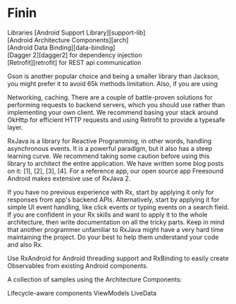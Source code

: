 # Finin

Libraries [Android Support Library][support-lib]   
[Android Architecture Components][arch]  
[Android Data Binding][data-binding]  
[Dagger 2][dagger2] for dependency injection   
[Retrofit][retrofit] for REST api communication

Gson is another popular choice and being a smaller library than Jackson, you might prefer it to avoid 65k methods limitation.
Also, if you are using

Networking, caching. There are a couple of battle-proven solutions for performing requests to backend servers, which you
should use rather than implementing your own client. We recommend basing your stack around OkHttp for efficient HTTP
requests and using Retrofit to provide a typesafe layer.

RxJava is a library for Reactive Programming, in other words, handling asynchronous events. It is a powerful paradigm, but it
also has a steep learning curve. We recommend taking some caution before using this library to architect the entire
application. We have written some blog posts on it: [1], [2], [3], [4]. For a reference app, our open source app Freesound Android makes extensive use of RxJava 2.

If you have no previous experience with Rx, start by applying it only for responses from app's backend APIs. Alternatively,
start by applying it for simple UI event handling, like click events or typing events on a search field. If you are confident
in your Rx skills and want to apply it to the whole architecture, then write documentation on all the tricky parts. Keep in
mind that another programmer unfamiliar to RxJava might have a very hard time maintaining the project. Do your best to help 
them understand your code and also Rx.

Use RxAndroid for Android threading support and RxBinding to easily create Observables from existing Android components.

A collection of samples using the Architecture Components:

Lifecycle-aware components
ViewModels
LiveData
